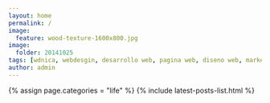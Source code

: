 ```yaml
---
layout: home
permalink: /
image:
  feature: wood-texture-1600x800.jpg
image:
  folder: 20141025
tags: [wdnica, webdesgin, desarrollo web, pagina web, diseno web, marketing, emarketing, vida, negocios, life, business, tecnologia, technology, html5, lifenbiz, life-and-business, vida-y-negocios]
author: admin
---
```

{% assign page.categories = "life" %}
  {% include latest-posts-list.html %}